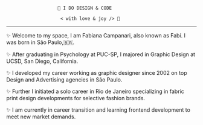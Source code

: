 
                            
                            
                       🎨 I DO DESIGN & CODE

                        < with love & joy /> 🤎
                        
_______________________________________________________________________________________________                       
                        

✨ Welcome to my space, I am Fabiana Campanari, also known as Fabí. I was born in São Paulo,🇧🇷.

✨ After graduating in Psychology at PUC-SP, I majored in Graphic Design at UCSD, San Diego, California.

✨ I developed my career working as graphic designer since 2002 on top Design and Advertising agencies in São Paulo.

✨ Further I initiated a solo career in Rio de Janeiro specializing in fabric print design developments for selective fashion brands.

✨ I am currently in career transition and learning frontend development to meet new market demands. 
